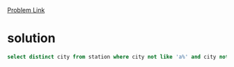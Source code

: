 [Problem Link](https://www.hackerrank.com/challenges/weather-observation-station-9/problem)

# solution

```sql
select distinct city from station where city not like 'a%' and city not like 'e%' and city not like 'i%' and city not like  'u%' and city not like 'o%'
```
